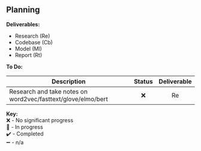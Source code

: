 ## Planning

**Deliverables:** 

* Research (Re)
* Codebase (Cb)
* Model (Ml)
* Report (Rt)

**To Do:**   

Description | Status| Deliverable
------- |:-----------: | :-----:
Research and take notes on word2vec/fasttext/glove/elmo/bert | :x: | Re


**Key:**  
:x: - No significant progress  
:large_orange_diamond: - In progress  
:heavy_check_mark: - Completed  
:heavy_minus_sign: - n/a
